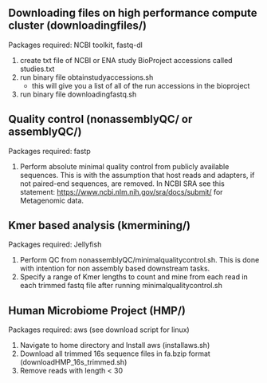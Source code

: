 ## Downloading files on high performance compute cluster (downloadingfiles/)
Packages required: NCBI toolkit, fastq-dl
1. create txt file of NCBI or ENA study BioProject accessions called studies.txt
2. run binary file obtainstudyaccessions.sh
   - this will give you a list of all of the run accessions in the bioproject
3. run binary file downloadingfastq.sh

## Quality control (nonassemblyQC/ or assemblyQC/)
Packages required: fastp
1. Perform absolute minimal quality control from publicly available sequences. This is with the assumption that host reads and adapters, if not paired-end sequences, are removed. In NCBI SRA see this statement: https://www.ncbi.nlm.nih.gov/sra/docs/submit/ for Metagenomic data. 

## Kmer based analysis (kmermining/)
Packages required: Jellyfish
1. Perform QC from nonassemblyQC/minimalqualitycontrol.sh. This is done with intention for non assembly based downstream tasks.
2. Specify a range of Kmer lengths to count and mine from each read in each trimmed fastq file after running minimalqualitycontrol.sh 

## Human Microbiome Project (HMP/)
Packages required: aws (see download script for linux)
1. Navigate to home directory and Install aws (installaws.sh)
2. Download all trimmed 16s sequence files in fa.bzip format (downloadHMP_16s_trimmed.sh)
3. Remove reads with length < 30
